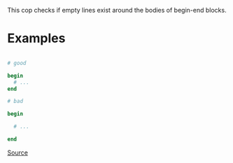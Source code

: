 
This cop checks if empty lines exist around the bodies of begin-end
blocks.

# Examples

```ruby

# good

begin
  # ...
end

# bad

begin

  # ...

end
```

[Source](http://www.rubydoc.info/gems/rubocop/RuboCop/Cop/Layout/EmptyLinesAroundBeginBody)